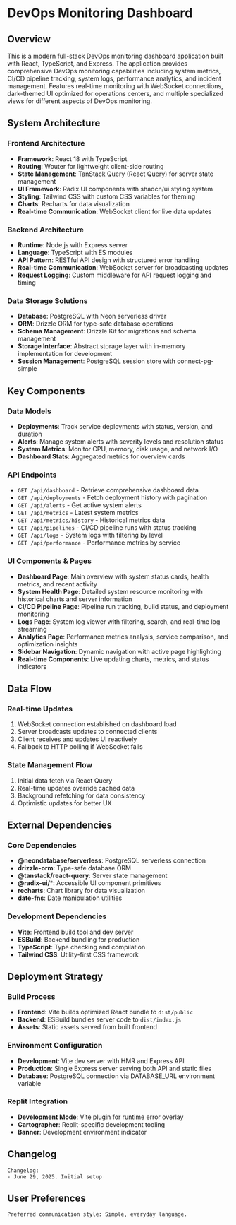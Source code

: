 # DevOps Monitoring Dashboard

## Overview
This is a modern full-stack DevOps monitoring dashboard application built with React, TypeScript, and Express. The application provides comprehensive DevOps monitoring capabilities including system metrics, CI/CD pipeline tracking, system logs, performance analytics, and incident management. Features real-time monitoring with WebSocket connections, dark-themed UI optimized for operations centers, and multiple specialized views for different aspects of DevOps monitoring.

## System Architecture

### Frontend Architecture
- **Framework**: React 18 with TypeScript
- **Routing**: Wouter for lightweight client-side routing
- **State Management**: TanStack Query (React Query) for server state management
- **UI Framework**: Radix UI components with shadcn/ui styling system
- **Styling**: Tailwind CSS with custom CSS variables for theming
- **Charts**: Recharts for data visualization
- **Real-time Communication**: WebSocket client for live data updates

### Backend Architecture
- **Runtime**: Node.js with Express server
- **Language**: TypeScript with ES modules
- **API Pattern**: RESTful API design with structured error handling
- **Real-time Communication**: WebSocket server for broadcasting updates
- **Request Logging**: Custom middleware for API request logging and timing

### Data Storage Solutions
- **Database**: PostgreSQL with Neon serverless driver
- **ORM**: Drizzle ORM for type-safe database operations
- **Schema Management**: Drizzle Kit for migrations and schema management
- **Storage Interface**: Abstract storage layer with in-memory implementation for development
- **Session Management**: PostgreSQL session store with connect-pg-simple

## Key Components

### Data Models
- **Deployments**: Track service deployments with status, version, and duration
- **Alerts**: Manage system alerts with severity levels and resolution status
- **System Metrics**: Monitor CPU, memory, disk usage, and network I/O
- **Dashboard Stats**: Aggregated metrics for overview cards

### API Endpoints
- `GET /api/dashboard` - Retrieve comprehensive dashboard data
- `GET /api/deployments` - Fetch deployment history with pagination
- `GET /api/alerts` - Get active system alerts
- `GET /api/metrics` - Latest system metrics
- `GET /api/metrics/history` - Historical metrics data
- `GET /api/pipelines` - CI/CD pipeline runs with status tracking
- `GET /api/logs` - System logs with filtering by level
- `GET /api/performance` - Performance metrics by service

### UI Components & Pages
- **Dashboard Page**: Main overview with system status cards, health metrics, and recent activity
- **System Health Page**: Detailed system resource monitoring with historical charts and server information
- **CI/CD Pipeline Page**: Pipeline run tracking, build status, and deployment monitoring
- **Logs Page**: System log viewer with filtering, search, and real-time log streaming
- **Analytics Page**: Performance metrics analysis, service comparison, and optimization insights
- **Sidebar Navigation**: Dynamic navigation with active page highlighting
- **Real-time Components**: Live updating charts, metrics, and status indicators

## Data Flow

### Real-time Updates
1. WebSocket connection established on dashboard load
2. Server broadcasts updates to connected clients
3. Client receives and updates UI reactively
4. Fallback to HTTP polling if WebSocket fails

### State Management Flow
1. Initial data fetch via React Query
2. Real-time updates override cached data
3. Background refetching for data consistency
4. Optimistic updates for better UX

## External Dependencies

### Core Dependencies
- **@neondatabase/serverless**: PostgreSQL serverless connection
- **drizzle-orm**: Type-safe database ORM
- **@tanstack/react-query**: Server state management
- **@radix-ui/***: Accessible UI component primitives
- **recharts**: Chart library for data visualization
- **date-fns**: Date manipulation utilities

### Development Dependencies
- **Vite**: Frontend build tool and dev server
- **ESBuild**: Backend bundling for production
- **TypeScript**: Type checking and compilation
- **Tailwind CSS**: Utility-first CSS framework

## Deployment Strategy

### Build Process
- **Frontend**: Vite builds optimized React bundle to `dist/public`
- **Backend**: ESBuild bundles server code to `dist/index.js`
- **Assets**: Static assets served from built frontend

### Environment Configuration
- **Development**: Vite dev server with HMR and Express API
- **Production**: Single Express server serving both API and static files
- **Database**: PostgreSQL connection via DATABASE_URL environment variable

### Replit Integration
- **Development Mode**: Vite plugin for runtime error overlay
- **Cartographer**: Replit-specific development tooling
- **Banner**: Development environment indicator

## Changelog
```
Changelog:
- June 29, 2025. Initial setup
```

## User Preferences
```
Preferred communication style: Simple, everyday language.
```